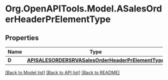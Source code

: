 # Org.OpenAPITools.Model.ASalesOrderHeaderPrElementType

## Properties

Name | Type | Description | Notes
------------ | ------------- | ------------- | -------------
**D** | [**APISALESORDERSRVASalesOrderHeaderPrElementType**](APISALESORDERSRVASalesOrderHeaderPrElementType.md) |  | [optional] 

[[Back to Model list]](../README.md#documentation-for-models) [[Back to API list]](../README.md#documentation-for-api-endpoints) [[Back to README]](../README.md)

